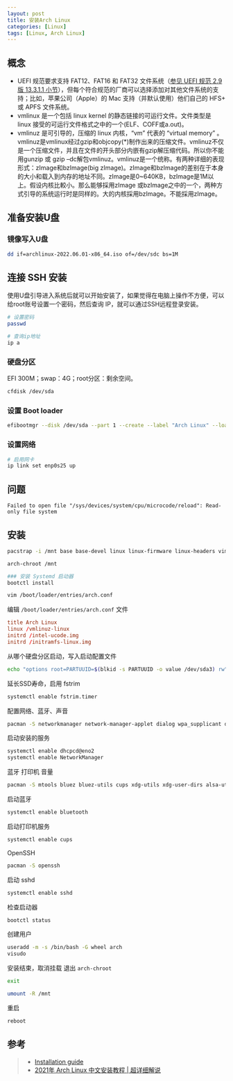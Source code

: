 ```yaml
---
layout: post
title: 安装Arch Linux
categories: [Linux]
tags: [Linux, Arch Linux]
---
```

## 概念

* UEFI 规范要求支持 FAT12、FAT16 和 FAT32 文件系统（[参见 UEFI 规范 2.9 版 13.3.1.1 小节](https://uefi.org/sites/default/files/resources/UEFI_Spec_2_9_2021_03_18.pdf#G17.1019485)），但每个符合规范的厂商可以选择添加对其他文件系统的支持；比如，苹果公司（Apple）的 Mac 支持（并默认使用）他们自己的 HFS+ 或 APFS 文件系统。
* vmlinux 是一个包括 linux kernel 的静态链接的可运行文件。文件类型是 linux 接受的可运行文件格式之中的一个(ELF、COFF或a.out)。
* vmlinuz 是可引导的，压缩的 linux 内核，“vm” 代表的 “virtual memory” 。vmlinuz是vmlinux经过gzip和objcopy(*)制作出来的压缩文件。vmlinuz不仅是一个压缩文件，并且在文件的开头部分内嵌有gzip解压缩代码。所以你不能用gunzip 或 gzip –dc解包vmlinuz。vmlinuz是一个统称。有两种详细的表现形式：zImage和bzImage(big zImage)。zImage和bzImage的差别在于本身的大小和载入到内存的地址不同。zImage是0~640KB，bzImage是1M以上。假设内核比較小。那么能够採用zImage 或bzImage之中的一个，两种方式引导的系统运行时是同样的。大的内核採用bzImage。不能採用zImage。

## 准备安装U盘

### 镜像写入U盘

```sh
dd if=archlinux-2022.06.01-x86_64.iso of=/dev/sdc bs=1M
```

## 连接 SSH 安装

使用U盘引导进入系统后就可以开始安装了，如果觉得在电脑上操作不方便，可以给root账号设置一个密码，然后查询 IP，就可以通过SSH远程登录安装。

```sh
# 设置密码
passwd

# 查询ip地址
ip a
```

### 硬盘分区

EFI 300M；swap：4G；root分区：剩余空间。

```sh
cfdisk /dev/sda
```
### 设置 Boot loader

```sh
efibootmgr --disk /dev/sda --part 1 --create --label "Arch Linux" --loader /vmlinuz-linux --unicode 'root=UUID=55394c70-e770-4433-aeee-d688a837576c rw initrd=\initramfs-linux.img' --verbose
```

### 设置网络

```sh
# 启用网卡
ip link set enp0s25 up
```

## 问题

`Failed to open file "/sys/devices/system/cpu/microcode/reload": Read-only file system`

## 安装

```sh
pacstrap -i /mnt base base-devel linux linux-firmware linux-headers vim nano intel-ucode bash-completion

arch-chroot /mnt

### 安装 Systemd 启动器
bootctl install

vim /boot/loader/entries/arch.conf
```

编辑 `/boot/loader/entries/arch.conf` 文件
```conf
title Arch Linux
linux /vmlinuz-linux
initrd /intel-ucode.img
initrd /initramfs-linux.img
```

从哪个硬盘分区启动，写入启动配置文件
```sh
echo "options root=PARTUUID=$(blkid -s PARTUUID -o value /dev/sda3) rw" >> /boot/loader/entries/arch.conf
```

延长SSD寿命，启用 fstrim
```sh
systemctl enable fstrim.timer
```

配置网络、蓝牙、声音
```sh
pacman -S networkmanager network-manager-applet dialog wpa_supplicant dhcpcd
```

启动安装的服务
```sh
systemctl enable dhcpcd@eno2
systemctl enable NetworkManager
```

蓝牙 打印机 音量
```sh
pacman -S mtools bluez bluez-utils cups xdg-utils xdg-user-dirs alsa-utils pulseaudio pulseaudio-bluetooth reflector
```

启动蓝牙
```sh
systemctl enable bluetooth
```

启动打印机服务
```sh
systemctl enable cups
```

OpenSSH
```sh
pacman -S openssh
```

启动 sshd
```sh
systemctl enable sshd
```

检查启动器
```sh
bootctl status
```

创建用户
```sh
useradd -m -s /bin/bash -G wheel arch
visudo
```

安装结束，取消挂载
退出 `arch-chroot`

```sh
exit
```

```sh
umount -R /mnt
```

重启

```sh
reboot
```

## 参考

> * [Installation guide](https://wiki.archlinux.org/title/Installation_guide)
> * [2021年 Arch Linux 中文安装教程 \| 超详细解说](https://www.youtube.com/watch?v=NLVNFHGyBEU)
